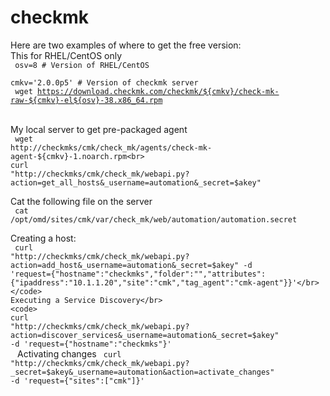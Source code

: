 # checkmk

Here are two examples of where to get the free version:</br>
This for RHEL/CentOS only</br>
<code>
osv=8 # Version of RHEL/CentOS<br>
cmkv='2.0.0p5' # Version of checkmk server<br>
wget https://download.checkmk.com/checkmk/${cmkv}/check-mk-raw-${cmkv}-el${osv}-38.x86_64.rpm</br>
</code></br>
My local server to get pre-packaged agent</br>
<code>
wget http://checkmks/cmk/check_mk/agents/check-mk-agent-${cmkv}-1.noarch.rpm<br>
curl "http://checkmks/cmk/check_mk/webapi.py?action=get_all_hosts&_username=automation&_secret=$akey"</br>
</code>
Cat the following file on the server</br>
<code>
cat /opt/omd/sites/cmk/var/check_mk/web/automation/automation.secret</br>
</code>
Creating a host:</br>
<code>
curl "http://checkmks/cmk/check_mk/webapi.py?action=add_host&_username=automation&_secret=$akey" -d 'request={"hostname":"checkmks","folder":"","attributes":{"ipaddress":"10.1.1.20","site":"cmk","tag_agent":"cmk-agent"}}'</br>
</code>
Executing a Service Discovery</br>
<code>
curl "http://checkmks/cmk/check_mk/webapi.py?action=discover_services&_username=automation&_secret=$akey" -d 'request={"hostname":"checkmks"}'</br>
</code>
Activating changes
<code>
curl "http://checkmks/cmk/check_mk/webapi.py?_secret=$akey&_username=automation&action=activate_changes" -d 'request={"sites":["cmk"]}'</br>
</code>
